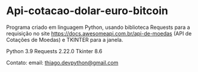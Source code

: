 # Api-cotacao-dolar-euro-bitcoin

Programa criado em linguagem Python, usando biblioteca Requests para a requisição no site https://docs.awesomeapi.com.br/api-de-moedas 
(API de Cotações de Moedas) e TKINTER para a janela.

Python 3.9
Requests 2.22.0
Tkinter 8.6


Contato:
email: thiago.devpython@gmail.com
